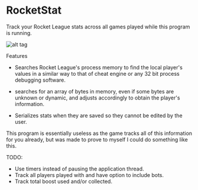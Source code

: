 # RocketStat
Track your Rocket League stats across all games played while this program is running.

![alt tag](http://i.imgur.com/ELTN8Os.png)

Features

* Searches Rocket League's process memory to find the local player's values in a similar way to that of cheat engine or any 32 bit process debugging software.
 - searches for an array of bytes in memory, even if some bytes are unknown or dynamic, and adjusts accordingly to obtain the player's information.
* Serializes stats when they are saved so they cannot be edited by the user.


This program is essentially useless as the game tracks all of this information for you already, but was made to prove to myself I could do something like this. 


TODO:

* Use timers instead of pausing the application thread.
* Track all players played with and have option to include bots.
* Track total boost used and/or collected.